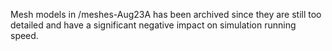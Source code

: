 Mesh models in /meshes-Aug23A has been archived since they are still too detailed and have a significant negative impact on simulation running speed.
